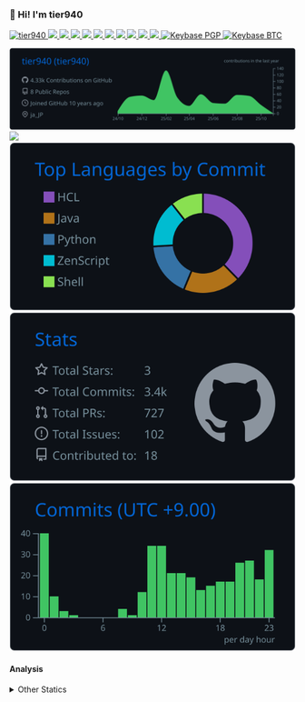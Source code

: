 ### 👋 Hi! I'm tier940

<p align="left"> 
  <a href="https://github.com/tier940/tier940/">
    <img src="https://komarev.com/ghpvc/?username=tier940" alt="tier940" />
  </a>
  <a href="http://twitter.com/tier940">
    <img height="20" src="https://img.shields.io/twitter/follow/tier940?label=Twitter&logo=twitter&style=flat" />
  </a>
  <a href="https://github.com/tier940">
    <img height="20" src="https://img.shields.io/github/followers/tier940?label=follow&logo=github&style=flat" />
  </a>
  <a href="https://www.reddit.com/user/tier940">
    <img height="20" src="https://img.shields.io/reddit/user-karma/combined/tier940?label=Reddit&logo=reddit&style=flat" />
  </a>
  <a href="https://stackoverflow.com/users/17317833/tier940">
    <img height="20" src="https://img.shields.io/stackexchange/stackoverflow/r/17317833?label=StackOverflow&logo=stack-overflow&style=flat" />
  </a>
  <a href="https://zenn.dev/tier940">
    <img height="20" src="https://zenn.badge.nikaera.com/s/tier940/likes" />
  </a>
  <a href="https://zenn.dev/tier940">
    <img height="20" src="https://zenn.badge.nikaera.com/s/tier940/followers" />
  </a>
  <a href="https://zenn.dev/tier940">
    <img height="20" src="https://zenn.badge.nikaera.com/s/tier940/articles" />
  </a>
  <a href="http://qiita.com/tier940">
    <img height="20" src="https://qiita-badge.apiapi.app/s/tier940/posts.svg" />
  </a>
  <a href="http://qiita.com/tier940">
    <img height="20" src="https://qiita-badge.apiapi.app/s/tier940/contributions.svg" />
  </a>
  <a href="https://github.com/tier940/tier940/">
    <img height="20" src="https://github.com/tier940/tier940/actions/workflows/main.yml/badge.svg" />
  </a>
  <a href="https://keybase.io/tier940">
    <img alt="Keybase PGP" src="https://img.shields.io/keybase/pgp/tier940">
  </a>
  <a href="https://keybase.io/tier940">
    <img alt="Keybase BTC" src="https://img.shields.io/keybase/btc/tier940">
  </a>
</p>

[![](https://raw.githubusercontent.com/tier940/tier940/main/profile-summary-card-output/github_dark/0-profile-details.svg)](https://github.com/vn7n24fzkq/github-profile-summary-cards)
[![](https://raw.githubusercontent.com/tier940/tier940/main/profile-summary-card-output/github_dark/1-repos-per-language.svg)](https://github.com/vn7n24fzkq/github-profile-summary-cards) [![](https://raw.githubusercontent.com/tier940/tier940/main/profile-summary-card-output/github_dark/2-most-commit-language.svg)](https://github.com/vn7n24fzkq/github-profile-summary-cards)
[![](https://raw.githubusercontent.com/tier940/tier940/main/profile-summary-card-output/github_dark/3-stats.svg)](https://github.com/vn7n24fzkq/github-profile-summary-cards) [![](https://raw.githubusercontent.com/tier940/tier940/main/profile-summary-card-output/github_dark/4-productive-time.svg)](https://github.com/vn7n24fzkq/github-profile-summary-cards)


#### Analysis
<!-- <img height="150" src="https://github.com/tier940/tier940/blob/master/images/stat.svg" alt="Alternative Text"/> -->

<details>
  <summary>Other Statics</summary>
  <!--START_SECTION:waka-->
![Code Time](http://img.shields.io/badge/Code%20Time-4%2C281%20hrs%2017%20mins-blue)

**🐱 My GitHub Data** 

> 📦 34.1 kB Used in GitHub's Storage 
 > 
> 💼 Opted to Hire
 > 
> 📜 8 Public Repositories 
 > 
> 🔑 5 Private Repositories 
 > 
**I'm an Early 🐤** 

```text
🌞 Morning                215 commits         █████░░░░░░░░░░░░░░░░░░░░   21.18 % 
🌆 Daytime                419 commits         ██████████░░░░░░░░░░░░░░░   41.28 % 
🌃 Evening                283 commits         ███████░░░░░░░░░░░░░░░░░░   27.88 % 
🌙 Night                  98 commits          ██░░░░░░░░░░░░░░░░░░░░░░░   09.66 % 
```
📅 **I'm Most Productive on Friday** 

```text
Monday                   79 commits          ██░░░░░░░░░░░░░░░░░░░░░░░   07.78 % 
Tuesday                  120 commits         ███░░░░░░░░░░░░░░░░░░░░░░   11.82 % 
Wednesday                147 commits         ████░░░░░░░░░░░░░░░░░░░░░   14.48 % 
Thursday                 87 commits          ██░░░░░░░░░░░░░░░░░░░░░░░   08.57 % 
Friday                   259 commits         ██████░░░░░░░░░░░░░░░░░░░   25.52 % 
Saturday                 128 commits         ███░░░░░░░░░░░░░░░░░░░░░░   12.61 % 
Sunday                   195 commits         █████░░░░░░░░░░░░░░░░░░░░   19.21 % 
```


📊 **This Week I Spent My Time On** 

```text
🕑︎ Time Zone: Asia/Tokyo

💬 Programming Languages: 
Other                    28 hrs 18 mins      ███████████████████░░░░░░   77.74 % 
Java                     5 hrs 58 mins       ████░░░░░░░░░░░░░░░░░░░░░   16.42 % 
JSON                     45 mins             █░░░░░░░░░░░░░░░░░░░░░░░░   02.08 % 
Markdown                 34 mins             ░░░░░░░░░░░░░░░░░░░░░░░░░   01.58 % 
Java Properties          9 mins              ░░░░░░░░░░░░░░░░░░░░░░░░░   00.45 % 

🔥 Editors: 
Edge                     28 hrs 16 mins      ███████████████████░░░░░░   77.66 % 
IntelliJ IDEA            6 hrs 51 mins       █████░░░░░░░░░░░░░░░░░░░░   18.85 % 
VS Code                  1 hr 16 mins        █░░░░░░░░░░░░░░░░░░░░░░░░   03.49 % 

💻 Operating System: 
Windows                  34 hrs 10 mins      ███████████████████████░░   93.90 % 
Mac                      2 hrs 13 mins       ██░░░░░░░░░░░░░░░░░░░░░░░   06.10 % 
```

**I Mostly Code in Java** 

```text
Java                     14 repos            ████████████░░░░░░░░░░░░░   50.00 % 
Python                   2 repos             ██░░░░░░░░░░░░░░░░░░░░░░░   07.14 % 
ZenScript                2 repos             ██░░░░░░░░░░░░░░░░░░░░░░░   07.14 % 
Astro                    1 repo              █░░░░░░░░░░░░░░░░░░░░░░░░   03.57 % 
HTML                     1 repo              █░░░░░░░░░░░░░░░░░░░░░░░░   03.57 % 
```



**Timeline**

![Lines of Code chart](https://raw.githubusercontent.com/tier940/tier940/main/assets/bar_graph.png)


 Last Updated on 12/08/2024 00:30:51 UTC
<!--END_SECTION:waka-->
</details>
